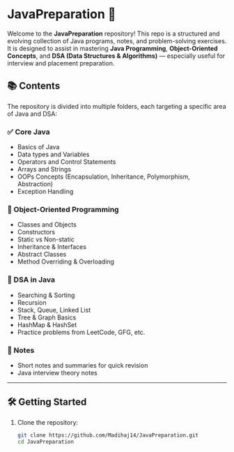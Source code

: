 # JavaPreparation 🚀

Welcome to the **JavaPreparation** repository! This repo is a structured and evolving collection of Java programs, notes, and problem-solving exercises. It is designed to assist in mastering **Java Programming**, **Object-Oriented Concepts**, and **DSA (Data Structures & Algorithms)** — especially useful for interview and placement preparation.

## 📚 Contents

The repository is divided into multiple folders, each targeting a specific area of Java and DSA:

### ✅ Core Java
- Basics of Java
- Data types and Variables
- Operators and Control Statements
- Arrays and Strings
- OOPs Concepts (Encapsulation, Inheritance, Polymorphism, Abstraction)
- Exception Handling

### 🧰 Object-Oriented Programming
- Classes and Objects
- Constructors
- Static vs Non-static
- Inheritance & Interfaces
- Abstract Classes
- Method Overriding & Overloading

### 🧠 DSA in Java
- Searching & Sorting
- Recursion
- Stack, Queue, Linked List
- Tree & Graph Basics
- HashMap & HashSet
- Practice problems from LeetCode, GFG, etc.

### 📘 Notes
- Short notes and summaries for quick revision
- Java interview theory notes

---

## 🛠️ Getting Started

1. Clone the repository:
   ```bash
   git clone https://github.com/Madihaj14/JavaPreparation.git
   cd JavaPreparation
